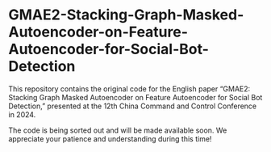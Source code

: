 # GMAE2-Stacking-Graph-Masked-Autoencoder-on-Feature-Autoencoder-for-Social-Bot-Detection

This repository contains the original code for the English paper “GMAE2: Stacking Graph Masked Autoencoder on Feature Autoencoder for Social Bot Detection,” presented at the 12th China Command and Control Conference in 2024.

The code is being sorted out and will be made available soon. We appreciate your patience and understanding during this time!
